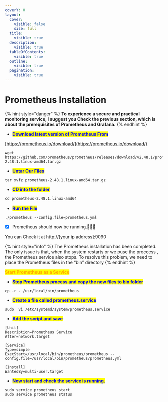 ```yaml
---
coverY: 0
layout:
  cover:
    visible: false
    size: full
  title:
    visible: true
  description:
    visible: true
  tableOfContents:
    visible: true
  outline:
    visible: true
  pagination:
    visible: true
---
```


# Prometheus Installation



{% hint style="danger" %}
**To experience a secure and practical monitoring service, I suggest you Check the previous section, which is about the prerequisites of Prometheus and Grafana.**
{% endhint %}

* <mark style="color:blue;">**Download latest version of Prometheus From**</mark>

[https://prometheus.io/download/](https://prometheus.io/download/)

```
wget https://github.com/prometheus/prometheus/releases/download/v2.48.1/prometheus-2.48.1.linux-amd64.tar.gz
```

* <mark style="color:blue;">**Untar Our Files**</mark>

```
tar xvfz prometheus-2.48.1.linux-amd64.tar.gz
```

* <mark style="color:blue;">**CD into the folder**</mark>

```
cd prometheus-2.48.1.linux-amd64
```

* <mark style="color:blue;">**Run the File**</mark>

```
./prometheus --config.file=prometheus.yml
```

* [x] Prometheus should now be running.🎁🎁🎁

You can Check it at http://\[your ip address]:9090

{% hint style="info" %}
The Prometheus installation has been completed. The only issue is that, when the system restarts or we puse the proccess , the Prometheus service also stops. To resolve this problem, we need to place the Prometheus files in the “bin” directory
{% endhint %}



<mark style="color:orange;">**Start Prometheus as a Service**</mark>

* <mark style="color:blue;">**Stop Prometheus process and copy the new files to bin folder**</mark>

```
cp -r . /usr/local/bin/prometheus
```

* <mark style="color:blue;">**Create a file called prometheus.service**</mark>

```
sudo  vi /etc/systemd/system/prometheus.service
```

* <mark style="color:blue;">**Add the script and save**</mark>

```
[Unit]
Description=Prometheus Service
After=network.target

[Service]
Type=simple
ExecStart=/usr/local/bin/prometheus/prometheus --config.file=/usr/local/bin/prometheus/prometheus.yml

[Install]
WantedBy=multi-user.target

```

* <mark style="color:blue;">**Now start and check the service is running.**</mark>

```
sudo service prometheus start
sudo service prometheus status
```
